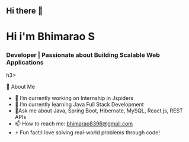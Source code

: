 ## Hi there 👋

<h1> Hi i'm Bhimarao S</h1>
<h3> Developer | Passionate about Building Scalable Web Applications</h3>h3>


🚀 About Me

- 🔭 I’m currently working on Internship in Jspiders
- 🌱 I’m currently learning Java Full Stack Development
- 💬Ask me about Java, Spring Boot, Hibernate, MySQL, React.js, REST APIs
- 📫 How to reach me: bhimarao8396@gmail.com
- ⚡ Fun fact:I love solving real-world problems through code!

